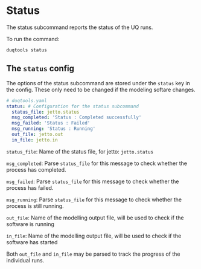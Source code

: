 # Status

The status subcommand reports the status of the UQ runs.

To run the command:

`duqtools status`

## The `status` config

The options of the status subcommand are stored under the `status` key in the config. These only need to be changed if the modeling softare changes.


```yaml
# duqtools.yaml
status: # Configuration for the status subcommand
  status_file: jetto.status
  msg_completed: 'Status : Completed successfully'
  msg_failed: 'Status : Failed'
  msg_running: 'Status : Running'
  out_file: jetto.out
  in_file: jetto.in
```

`status_file`: Name of the status file, for jetto: `jetto.status`

`msg_completed`: Parse `status_file` for this message to check whether the process has completed.

`msg_failed`: Parse `status_file` for this message to check whether the process has failed.

`msg_running`: Parse `status_file` for this message to check whether the process is still running.

`out_file`: Name of the modelling output file, will be used to check if the software is running

`in_file`: Name of the modelling output file, will be used to check if the software has started

Both `out_file` and `in_file` may be parsed to track the progress of the individual runs.
